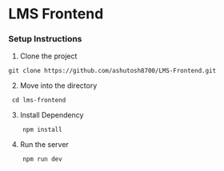# LMS Frontend

### Setup Instructions

1. Clone the project

```
git clone https://github.com/ashutosh8700/LMS-Frontend.git

```

2. Move into the directory

```
 cd lms-frontend

```
3. Install Dependency

```
    npm install

```
4. Run the server

```
    npm run dev

```